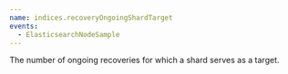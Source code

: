 ```yaml
---
name: indices.recoveryOngoingShardTarget
events:
  - ElasticsearchNodeSample
---
```


The number of ongoing recoveries for which a shard serves as a target.